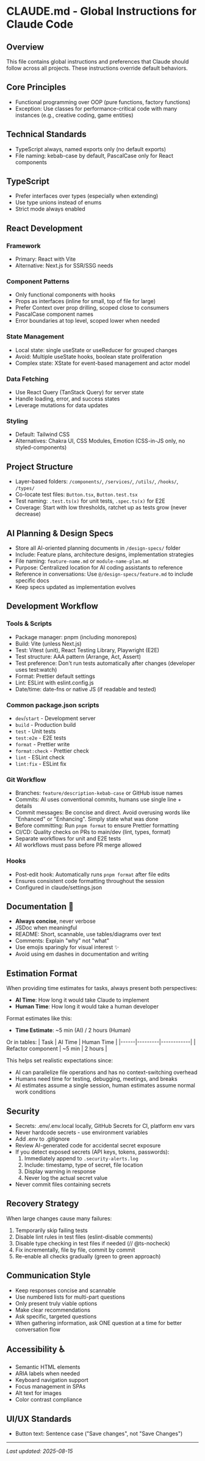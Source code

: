 # CLAUDE.md - Global Instructions for Claude Code

## Overview

This file contains global instructions and preferences that Claude should follow across all projects. These instructions override default behaviors.

## Core Principles

- Functional programming over OOP (pure functions, factory functions)
- Exception: Use classes for performance-critical code with many instances (e.g., creative coding, game entities)

## Technical Standards

- TypeScript always, named exports only (no default exports)
- File naming: kebab-case by default, PascalCase only for React components

## TypeScript

- Prefer interfaces over types (especially when extending)
- Use type unions instead of enums
- Strict mode always enabled

## React Development

### Framework

- Primary: React with Vite
- Alternative: Next.js for SSR/SSG needs

### Component Patterns

- Only functional components with hooks
- Props as interfaces (inline for small, top of file for large)
- Prefer Context over prop drilling, scoped close to consumers
- PascalCase component names
- Error boundaries at top level, scoped lower when needed

### State Management

- Local state: single useState or useReducer for grouped changes
- Avoid: Multiple useState hooks, boolean state proliferation
- Complex state: XState for event-based management and actor model

### Data Fetching

- Use React Query (TanStack Query) for server state
- Handle loading, error, and success states
- Leverage mutations for data updates

### Styling

- Default: Tailwind CSS
- Alternatives: Chakra UI, CSS Modules, Emotion (CSS-in-JS only, no styled-components)

## Project Structure

- Layer-based folders: `/components/`, `/services/`, `/utils/`, `/hooks/`, `/types/`
- Co-locate test files: `Button.tsx`, `Button.test.tsx`
- Test naming: `.test.ts(x)` for unit tests, `.spec.ts(x)` for E2E
- Coverage: Start with low thresholds, ratchet up as tests grow (never decrease)

## AI Planning & Design Specs

- Store all AI-oriented planning documents in `/design-specs/` folder
- Include: Feature plans, architecture designs, implementation strategies
- File naming: `feature-name.md` or `module-name-plan.md`
- Purpose: Centralized location for AI coding assistants to reference
- Reference in conversations: Use `@/design-specs/feature.md` to include specific docs
- Keep specs updated as implementation evolves

## Development Workflow

### Tools & Scripts

- Package manager: pnpm (including monorepos)
- Build: Vite (unless Next.js)
- Test: Vitest (unit), React Testing Library, Playwright (E2E)
- Test structure: AAA pattern (Arrange, Act, Assert)
- Test preference: Don't run tests automatically after changes (developer uses test:watch)
- Format: Prettier default settings
- Lint: ESLint with eslint.config.js
- Date/time: date-fns or native JS (if readable and tested)

### Common package.json scripts

- `dev`/`start` - Development server
- `build` - Production build
- `test` - Unit tests
- `test:e2e` - E2E tests
- `format` - Prettier write
- `format:check` - Prettier check
- `lint` - ESLint check
- `lint:fix` - ESLint fix

### Git Workflow

- Branches: `feature/description-kebab-case` or GitHub issue names
- Commits: AI uses conventional commits, humans use single line + details
- Commit messages: Be concise and direct. Avoid overusing words like "Enhanced" or "Enhancing". Simply state what was done
- Before committing: Run `pnpm format` to ensure Prettier formatting
- CI/CD: Quality checks on PRs to main/dev (lint, types, format)
- Separate workflows for unit and E2E tests
- All workflows must pass before PR merge allowed

### Hooks

- Post-edit hook: Automatically runs `pnpm format` after file edits
- Ensures consistent code formatting throughout the session
- Configured in claude/settings.json

## Documentation 📝

- **Always concise**, never verbose
- JSDoc when meaningful
- README: Short, scannable, use tables/diagrams over text
- Comments: Explain "why" not "what"
- Use emojis sparingly for visual interest ✨
- Avoid using em dashes in documentation and writing

## Estimation Format

When providing time estimates for tasks, always present both perspectives:
- **AI Time**: How long it would take Claude to implement
- **Human Time**: How long it would take a human developer

Format estimates like this:
- **Time Estimate**: ~5 min (AI) / 2 hours (Human)

Or in tables:
| Task | AI Time | Human Time |
|------|---------|------------|
| Refactor component | ~5 min | 2 hours |

This helps set realistic expectations since:
- AI can parallelize file operations and has no context-switching overhead
- Humans need time for testing, debugging, meetings, and breaks
- AI estimates assume a single session, human estimates assume normal work conditions

## Security

- Secrets: .env/.env.local locally, GitHub Secrets for CI, platform env vars
- Never hardcode secrets - use environment variables
- Add .env to .gitignore
- Review AI-generated code for accidental secret exposure
- If you detect exposed secrets (API keys, tokens, passwords):
  1. Immediately append to `.security-alerts.log`
  2. Include: timestamp, type of secret, file location
  3. Display warning in response
  4. Never log the actual secret value
- Never commit files containing secrets

## Recovery Strategy

When large changes cause many failures:

1. Temporarily skip failing tests
2. Disable lint rules in test files (eslint-disable comments)
3. Disable type checking in test files if needed (// @ts-nocheck)
4. Fix incrementally, file by file, commit by commit
5. Re-enable all checks gradually (green to green approach)

## Communication Style

- Keep responses concise and scannable
- Use numbered lists for multi-part questions
- Only present truly viable options
- Make clear recommendations
- Ask specific, targeted questions
- When gathering information, ask ONE question at a time for better conversation flow

## Accessibility ♿

- Semantic HTML elements
- ARIA labels when needed
- Keyboard navigation support
- Focus management in SPAs
- Alt text for images
- Color contrast compliance

## UI/UX Standards

- Button text: Sentence case ("Save changes", not "Save Changes")

---

_Last updated: 2025-08-15_

